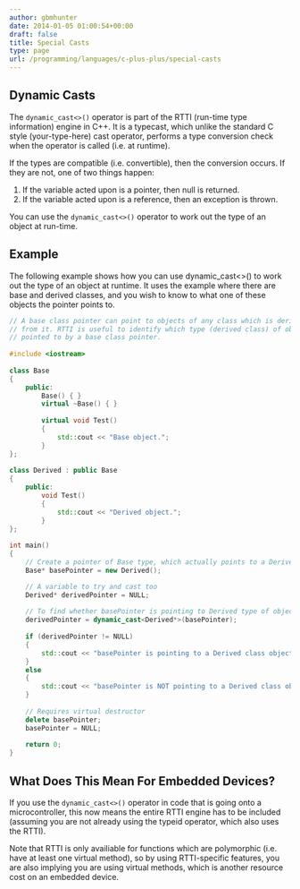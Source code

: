 ```yaml
---
author: gbmhunter
date: 2014-01-05 01:00:54+00:00
draft: false
title: Special Casts
type: page
url: /programming/languages/c-plus-plus/special-casts
---
```


## Dynamic Casts

The `dynamic_cast<>()` operator is part of the RTTI (run-time type information) engine in C++. It is a typecast, which unlike the standard C style (your-type-here) cast operator, performs a type conversion check when the operator is called (i.e. at runtime).

If the types are compatible (i.e. convertible), then the conversion occurs. If they are not, one of two things happen:

1. If the variable acted upon is a pointer, then null is returned.
2. If the variable acted upon is a reference, then an exception is thrown.

You can use the `dynamic_cast<>()` operator to work out the type of an object at run-time.

## Example

The following example shows how you can use dynamic_cast<>() to work out the type of an object at runtime. It uses the example where there are base and derived classes, and you wish to know to what one of these objects the pointer points to.

```c++
// A base class pointer can point to objects of any class which is derived 
// from it. RTTI is useful to identify which type (derived class) of object is 
// pointed to by a base class pointer.
    
#include <iostream>
    
class Base
{
    public:
        Base() { } 
        virtual ~Base() { } 
        
        virtual void Test() 
        {
            std::cout << "Base object.";
        }
};
    
class Derived : public Base
{
    public:
        void Test() 
        {
            std::cout << "Derived object.";
        }
};
    
int main()
{
    // Create a pointer of Base type, which actually points to a Derived object
    Base* basePointer = new Derived();

    // A variable to try and cast too
    Derived* derivedPointer = NULL;
    
    // To find whether basePointer is pointing to Derived type of object
    derivedPointer = dynamic_cast<Derived*>(basePointer);
    
    if (derivedPointer != NULL)
    {
        std::cout << "basePointer is pointing to a Derived class object";
    }
    else
    {
        std::cout << "basePointer is NOT pointing to a Derived class object";
    }
    
    // Requires virtual destructor 
    delete basePointer;
    basePointer = NULL;
    
    return 0;
}
```

## What Does This Mean For Embedded Devices?

If you use the `dynamic_cast<>()` operator in code that is going onto a microcontroller, this now means the entire RTTI engine has to be included (assuming you are not already using the typeid operator, which also uses the RTTI).

Note that RTTI is only availiable for functions which are polymorphic (i.e. have at least one virtual method), so by using RTTI-specific features, you are also implying you are using virtual methods, which is another resource cost on an embedded device.
